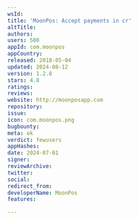 ```yaml
---
wsId: 
title: 'MoonPos: Accept payments in cr'
altTitle: 
authors: 
users: 500
appId: com.moonpos
appCountry: 
released: 2018-05-04
updated: 2024-08-12
version: 1.2.8
stars: 4.8
ratings: 
reviews: 
website: http://moonposapp.com
repository: 
issue: 
icon: com.moonpos.png
bugbounty: 
meta: ok
verdict: fewusers
appHashes: 
date: 2024-07-01
signer: 
reviewArchive: 
twitter: 
social: 
redirect_from: 
developerName: MoonPos
features: 

---
```


